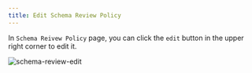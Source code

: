 ```yaml
---
title: Edit Schema Review Policy
---
```


In `Schema Reivew Policy` page, you can click the `edit` button in the upper right corner to edit it.

![schema-review-edit](/docs/schema-review-edit.gif)
